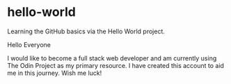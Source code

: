 # hello-world
Learning the GitHub basics via the Hello World project.

Hello Everyone

I would like to become a full stack web developer and am currently using The Odin Project as my primary resource.
I have created this account to aid me in this journey.
Wish me luck!
